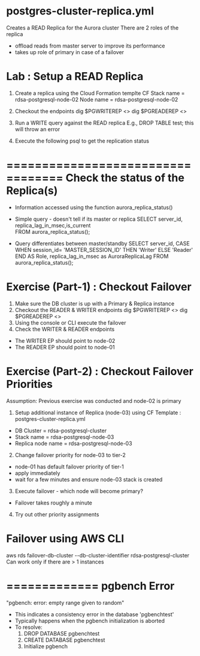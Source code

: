 postgres-cluster-replica.yml
============================
Creates a READ Replica for the Aurora cluster
There are 2 roles of the replica
- offload reads from master server to improve its performance
- takes up role of primary in case of a failover

Lab : Setup a READ Replica
==========================
1. Create a replica using the Cloud Formation templte
CF Stack name = rdsa-postgresql-node-02
Node name =  rdsa-postgresql-node-02

2. Checkout the endpoints
dig $PGWRITEREP   <<This will point to node-01>>
dig $PGREADEREP   <<This will point to node-02>>

3. Run a WRITE query against the READ replica
E.g., DROP TABLE test;  this will throw an error

4. Execute the following psql to get the replication status



==================================
Check the status of the Replica(s)
==================================
* Information accessed using the function aurora_replica_status()

* Simple query - doesn't tell if its master or replica
SELECT server_id, replica_lag_in_msec,is_current  
FROM aurora_replica_status();

* Query differentiates between master/standby
SELECT server_id, 
    CASE 
        WHEN session_id= 'MASTER_SESSION_ID' 
        THEN 'Writer' 
        ELSE 'Reader' 
    END AS Role, 
    replica_lag_in_msec as AuroraReplicaLag 
FROM aurora_replica_status();




Exercise (Part-1) : Checkout Failover
============================
1. Make sure the DB cluster is up with a Primary & Replica instance
2. Checkout the READER & WRITER endpoints
dig $PGWRITEREP   <<This will point to node-02>>
dig $PGREADEREP   <<This will point to node-01>>
3. Using the console or CLI execute the failover
4. Check the WRITER & READER endpoints
- The WRITER EP should point to node-02
- The READER EP should point to node-01


Exercise (Part-2) : Checkout Failover Priorities
================================================
Assumption: Previous exercise was conducted and node-02 is primary
1. Setup additional instance of Replica  (node-03) using CF Template : postgres-cluster-replica.yml
- DB Cluster = rdsa-postgresql-cluster
- Stack name = rdsa-postgresql-node-03
- Replica node name = rdsa-postgresql-node-03
2. Change failover priority for node-03 to tier-2 
- node-01 has default failover priority of tier-1
- apply immediately
- wait for a few minutes and ensure node-03 stack is created
3. Execute failover - which node will become primary?
- Failover takes roughly a minute
4. Try out other priority assignments


Failover using AWS CLI
======================
aws rds failover-db-cluster --db-cluster-identifier rdsa-postgresql-cluster 
Can work only if there are > 1 instances


=============
pgbench Error
=============
"pgbench: error: empty range given to random"

* This indicates a consistency error in the database 'pgbenchtest'
* Typically happens when the pgbench initialization is aborted
* To resolve:
  1. DROP DATABASE pgbenchtest
  2. CREATE DATABASE pgbenchtest
  3. Initialize pgbench